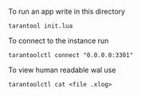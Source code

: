 To run an app write in this directory

```
tarantool init.lua
```

To connect to the instance run 
```
tarantoolctl connect "0.0.0.0:3301"
```

To view human readable wal use
```
tarantoolctl cat <file .xlog>
```
